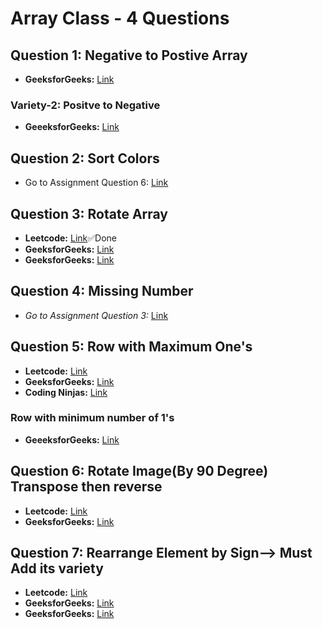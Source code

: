 # Array Class - 4 Questions

## Question 1: Negative to Postive Array
- **GeeksforGeeks:** [Link](https://practice.geeksforgeeks.org/problems/arranging-the-array1131/1) 

### Variety-2: Positve to Negative
- **GeeeksforGeeks:** [Link](https://practice.geeksforgeeks.org/problems/move-all-negative-elements-to-end1813/1)

## Question 2: Sort Colors
- Go to Assignment Question 6: [Link](https://github.com/kuldeepsaini23/DSA-C-plus-plus/tree/main/Week%203(Array)/Assignment) 

## Question 3: Rotate Array
- **Leetcode:** [Link](https://leetcode.com/problems/rotate-array/description/)✅Done
-  **GeeksforGeeks:** [Link](https://practice.geeksforgeeks.org/problems/rotate-array-by-n-elements-1587115621/1)
-  **GeeksforGeeks:** [Link](https://practice.geeksforgeeks.org/problems/reversal-algorithm5340/1)

## Question 4: Missing Number
-  *Go to Assignment Question 3:* [Link](https://github.com/kuldeepsaini23/DSA-C-plus-plus/tree/main/Week%203(Array)/Assignment) 


## Question 5: Row with Maximum One's
- **Leetcode:** [Link](https://leetcode.com/problems/row-with-maximum-ones/description/)
- **GeeksforGeeks:** [Link](https://practice.geeksforgeeks.org/problems/row-with-max-1s0023/1)
- **Coding Ninjas:** [Link](https://www.codingninjas.com/studio/problems/row-with-max-1s_893269)

### Row with minimum number of 1's
- **GeeeksforGeeks:** [Link](https://practice.geeksforgeeks.org/problems/row-with-minimum-number-of-1s5430/1)


## Question 6: Rotate Image(By 90 Degree) Transpose then reverse
- **Leetcode:** [Link](https://leetcode.com/problems/rotate-image/description/)
- **GeeksforGeeks:** [Link](https://practice.geeksforgeeks.org/problems/rotate-by-90-degree0356/1)

## Question 7: Rearrange Element by Sign--> Must Add its variety
- **Leetcode:** [Link](https://leetcode.com/problems/rearrange-array-elements-by-sign/description/)
- **GeeksforGeeks:** [Link](https://practice.geeksforgeeks.org/problems/positive-and-negative-elements4613/1)
- **GeeksforGeeks:** [Link](https://practice.geeksforgeeks.org/problems/array-of-alternate-ve-and-ve-nos1401/1)



